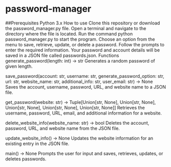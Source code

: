 # password-manager
##Prerequisites
Python 3.x
How to use
Clone this repository or download the password_manager.py file.
Open a terminal and navigate to the directory where the file is located.
Run the command python password_manager.py to start the program.
Choose an option from the menu to save, retrieve, update, or delete a password.
Follow the prompts to enter the required information.
Your password and account details will be saved in a JSON file called passwords.json.
Functions
generate_password(length: int) -> str
Generates a random password of given length.

save_password(account: str, username: str, generate_password_option: str, url: str, website_name: str, additional_info: str, user_email: str) -> None
Saves the account, username, password, URL, and website name to a JSON file.

get_password(website: str) -> Tuple[Union[str, None], Union[str, None], Union[str, None], Union[str, None], Union[str, None]]
Retrieves the username, password, URL, email, and additional information for a website.

delete_website_info(website_name: str) -> bool
Deletes the account, password, URL, and website name from the JSON file.

update_website_info() -> None
Updates the website information for an existing entry in the JSON file.

main() -> None
Prompts the user for input and saves, retrieves, updates, or deletes passwords.
